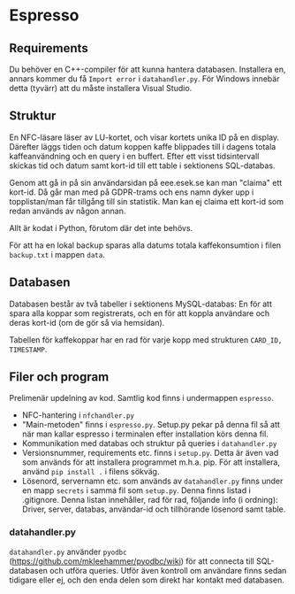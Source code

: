 # Espresso

## Requirements

Du behöver en C++-compiler för att kunna hantera databasen. Installera en, annars kommer du få `Import error` i `datahandler.py`. För Windows innebär detta (tyvärr) att du måste installera Visual Studio.

## Struktur

En NFC-läsare läser av LU-kortet, och visar kortets unika ID på en display. Därefter läggs tiden och datum koppen kaffe blippades till i dagens totala kaffeanvändning och en query i en buffert. Efter ett visst tidsintervall skickas tid och datum samt kort-id till ett table i sektionens SQL-databas.

Genom att gå in på sin användarsidan på eee.esek.se kan man "claima" ett kort-id. Då går man med på GDPR-trams och ens namn dyker upp i topplistan/man får tillgång till sin statistik. Man kan ej claima ett kort-id som redan används av någon annan.

Allt är kodat i Python, förutom där det inte behövs.

För att ha en lokal backup sparas alla datums totala kaffekonsumtion i filen `backup.txt` i mappen `data`.

## Databasen

Databasen består av två tabeller i sektionens MySQL-databas: En för att spara alla koppar som registrerats, och en för att koppla användare och deras kort-id (om de gör så via hemsidan).

Tabellen för kaffekoppar har en rad för varje kopp med strukturen `CARD_ID, TIMESTAMP`.

## Filer och program

Prelimenär updelning av kod. Samtlig kod finns i undermappen `espresso`.

* NFC-hantering i `nfchandler.py`
* "Main-metoden" finns i `espresso.py`. Setup.py pekar på denna fil så att när man kallar espresso i terminalen efter installation körs denna fil.
* Kommunikation med databas och struktur på queries i `datahandler.py`
* Versionsnummer, requirements etc. finns i `setup.py`. Detta är även vad som används för att installera programmet m.h.a. pip. För att installera, använd `pip install .` i filens sökväg.
* Lösenord, servernamn etc. som används av `datahandler.py` finns under en mapp `secrets` i samma fil som `setup.py`. Denna finns listad i .gitignore. Denna listan innehåller, rad för rad, följande info (i ordning): Driver, server, databas, användar-id och tillhörande lösenord samt table.

### datahandler.py

`datahandler.py` använder `pyodbc` (<https://github.com/mkleehammer/pyodbc/wiki>) för att connecta till SQL-databasen och utföra queries. Utför även kontroll om användare finns sedan tidigare eller ej, och den enda delen som direkt har kontakt med databasen.